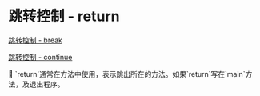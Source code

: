# 跳转控制 - return

[跳转控制 - break](https://www.notion.so/break-c79fb7d5d7584401bbb8fe94d804b513?pvs=21) 

[跳转控制 - continue](https://www.notion.so/continue-5bf8b397288648e1b09c0d9394db95da?pvs=21) 

<aside>
📌 `return`通常在方法中使用，表示跳出所在的方法。如果`return`写在`main`方法，及退出程序。

</aside>